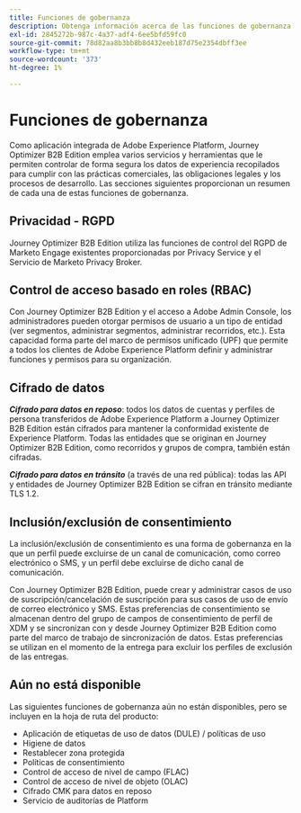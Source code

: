 ```yaml
---
title: Funciones de gobernanza
description: Obtenga información acerca de las funciones de gobernanza que están disponibles actualmente en Journey Optimizer B2B Edition.
exl-id: 2845272b-987c-4a37-adf4-6ee5bfd59fc0
source-git-commit: 78d82aa8b3bb8b8d432eeb187d75e2354dbff3ee
workflow-type: tm+mt
source-wordcount: '373'
ht-degree: 1%

---
```


# Funciones de gobernanza

Como aplicación integrada de Adobe Experience Platform, Journey Optimizer B2B Edition emplea varios servicios y herramientas que le permiten controlar de forma segura los datos de experiencia recopilados para cumplir con las prácticas comerciales, las obligaciones legales y los procesos de desarrollo. Las secciones siguientes proporcionan un resumen de cada una de estas funciones de gobernanza.

## Privacidad - RGPD

Journey Optimizer B2B Edition utiliza las funciones de control del RGPD de Marketo Engage existentes proporcionadas por Privacy Service y el Servicio de Marketo Privacy Broker.

## Control de acceso basado en roles (RBAC)

Con Journey Optimizer B2B Edition y el acceso a Adobe Admin Console, los administradores pueden otorgar permisos de usuario a un tipo de entidad (ver segmentos, administrar segmentos, administrar recorridos, etc.). Esta capacidad forma parte del marco de permisos unificado (UPF) que permite a todos los clientes de Adobe Experience Platform definir y administrar funciones y permisos para su organización.

## Cifrado de datos

**_Cifrado para datos en reposo_**: todos los datos de cuentas y perfiles de persona transferidos de Adobe Experience Platform a Journey Optimizer B2B Edition están cifrados para mantener la conformidad existente de Experience Platform. Todas las entidades que se originan en Journey Optimizer B2B Edition, como recorridos y grupos de compra, también están cifradas.

**_Cifrado para datos en tránsito_** (a través de una red pública): todas las API y entidades de Journey Optimizer B2B Edition se cifran en tránsito mediante TLS 1.2.

## Inclusión/exclusión de consentimiento

La inclusión/exclusión de consentimiento es una forma de gobernanza en la que un perfil puede excluirse de un canal de comunicación, como correo electrónico o SMS, y un perfil debe excluirse de dicho canal de comunicación.

Con Journey Optimizer B2B Edition, puede crear y administrar casos de uso de suscripción/cancelación de suscripción para sus casos de uso de envío de correo electrónico y SMS. Estas preferencias de consentimiento se almacenan dentro del grupo de campos de consentimiento de perfil de XDM y se sincronizan con y desde Journey Optimizer B2B Edition como parte del marco de trabajo de sincronización de datos. Estas preferencias se utilizan en el momento de la entrega para excluir los perfiles de exclusión de las entregas.

## Aún no está disponible

Las siguientes funciones de gobernanza aún no están disponibles, pero se incluyen en la hoja de ruta del producto:

* Aplicación de etiquetas de uso de datos (DULE) / políticas de uso
* Higiene de datos
* Restablecer zona protegida
* Políticas de consentimiento
* Control de acceso de nivel de campo (FLAC)
* Control de acceso de nivel de objeto (OLAC)
* Cifrado CMK para datos en reposo
* Servicio de auditorías de Platform
